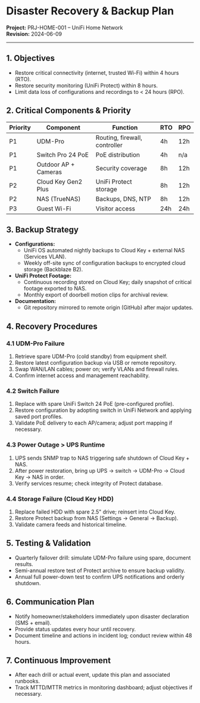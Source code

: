# Disaster Recovery & Backup Plan
**Project:** PRJ-HOME-001 – UniFi Home Network  \
**Revision:** 2024-06-09

---

## 1. Objectives
- Restore critical connectivity (internet, trusted Wi-Fi) within 4 hours (RTO).
- Restore security monitoring (UniFi Protect) within 8 hours.
- Limit data loss of configurations and recordings to < 24 hours (RPO).

## 2. Critical Components & Priority
| Priority | Component | Function | RTO | RPO |
| --- | --- | --- | --- | --- |
| P1 | UDM-Pro | Routing, firewall, controller | 4h | 12h |
| P1 | Switch Pro 24 PoE | PoE distribution | 4h | n/a |
| P1 | Outdoor AP + Cameras | Security coverage | 8h | 12h |
| P2 | Cloud Key Gen2 Plus | UniFi Protect storage | 8h | 12h |
| P2 | NAS (TrueNAS) | Backups, DNS, NTP | 8h | 12h |
| P3 | Guest Wi-Fi | Visitor access | 24h | 24h |

## 3. Backup Strategy
- **Configurations:**
  - UniFi OS automated nightly backups to Cloud Key + external NAS (Services VLAN).
  - Weekly off-site sync of configuration backups to encrypted cloud storage (Backblaze B2).
- **UniFi Protect Footage:**
  - Continuous recording stored on Cloud Key; daily snapshot of critical footage exported to NAS.
  - Monthly export of doorbell motion clips for archival review.
- **Documentation:**
  - Git repository mirrored to remote origin (GitHub) after major updates.

## 4. Recovery Procedures
### 4.1 UDM-Pro Failure
1. Retrieve spare UDM-Pro (cold standby) from equipment shelf.
2. Restore latest configuration backup via USB or remote repository.
3. Swap WAN/LAN cables; power on; verify VLANs and firewall rules.
4. Confirm internet access and management reachability.

### 4.2 Switch Failure
1. Replace with spare UniFi Switch 24 PoE (pre-configured profile).
2. Restore configuration by adopting switch in UniFi Network and applying saved port profiles.
3. Validate PoE delivery to each AP/camera; adjust port mapping if necessary.

### 4.3 Power Outage > UPS Runtime
1. UPS sends SNMP trap to NAS triggering safe shutdown of Cloud Key + NAS.
2. After power restoration, bring up UPS → switch → UDM-Pro → Cloud Key → NAS in order.
3. Verify services resume; check integrity of Protect database.

### 4.4 Storage Failure (Cloud Key HDD)
1. Replace failed HDD with spare 2.5" drive; reinsert into Cloud Key.
2. Restore Protect backup from NAS (Settings → General → Backup).
3. Validate camera feeds and historical timeline.

## 5. Testing & Validation
- Quarterly failover drill: simulate UDM-Pro failure using spare, document results.
- Semi-annual restore test of Protect archive to ensure backup validity.
- Annual full power-down test to confirm UPS notifications and orderly shutdown.

## 6. Communication Plan
- Notify homeowner/stakeholders immediately upon disaster declaration (SMS + email).
- Provide status updates every hour until recovery.
- Document timeline and actions in incident log; conduct review within 48 hours.

## 7. Continuous Improvement
- After each drill or actual event, update this plan and associated runbooks.
- Track MTTD/MTTR metrics in monitoring dashboard; adjust objectives if necessary.

